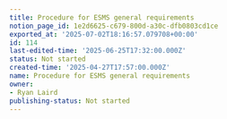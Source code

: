 ```yaml
---
title: Procedure for ESMS general requirements
notion_page_id: 1e2d6625-c679-800d-a30c-dfb0803cd1ce
exported_at: '2025-07-02T18:16:57.079708+00:00'
id: 114
last-edited-time: '2025-06-25T17:32:00.000Z'
status: Not started
created-time: '2025-04-27T17:57:00.000Z'
name: Procedure for ESMS general requirements
owner:
- Ryan Laird
publishing-status: Not started
---
```


<!-- Unsupported block type: table_of_contents -->

<!-- Unsupported block type: unsupported -->

